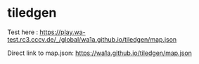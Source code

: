 # tiledgen

Test here : 
https://play.wa-test.rc3.cccv.de/_/global/wa1a.github.io/tiledgen/map.json

Direct link to map.json:
https://wa1a.github.io/tiledgen/map.json
